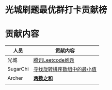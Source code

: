 # 光城刷题最优群打卡贡献榜



# 贡献内容

| 人员     | 贡献内容                                                     |
| -------- | ------------------------------------------------------------ |
| 光城     | [腾讯Leetcode刷题](https://github.com/Light-City/learning-algorithm/tree/master/%E5%85%89%E5%9F%8E) |
| SugarChi | [寻找旋转排序数组中的最小值](https://github.com/Light-City/learning-algorithm/tree/master/SugarChl) |
| Archer   | [**两数之和**](https://github.com/Light-City/learning-algorithm/tree/master/Archer) |
|          |                                                              |

